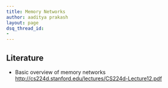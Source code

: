 ```yaml
---
title: Memory Networks
author: aaditya prakash
layout: page
dsq_thread_id:
- 
---
```


## Literature

 * Basic overview of memory networks <http://cs224d.stanford.edu/lectures/CS224d-Lecture12.pdf>
    
